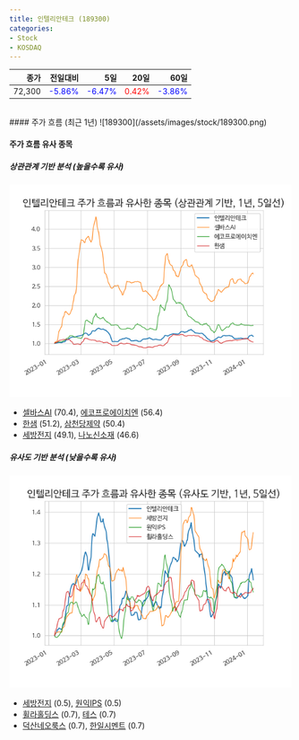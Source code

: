 ```yaml
---
title: 인텔리안테크 (189300)
categories:
- Stock
- KOSDAQ
---
```


|종가|전일대비|5일|20일|60일|
|---:|-------:|--:|---:|---:|
|72,300|<span style="color: blue">-5.86%</span>|<span style="color: blue">-6.47%</span>|<span style="color: red">0.42%</span>|<span style="color: blue">-3.86%</span>|

<!-- more -->
<br>
#### 주가 흐름 (최근 1년)
![189300](/assets/images/stock/189300.png)


#### 주가 흐름 유사 종목


##### 상관관계 기반 분석 (높을수록 유사)
![189300](/assets/images/stock/189300_corr.png)
- [셀바스AI](/108860/) (70.4), [에코프로에이치엔](/383310/) (56.4)
- [한샘](/009240/) (51.2), [삼천당제약](/000250/) (50.4)
- [세방전지](/004490/) (49.1), [나노신소재](/121600/) (46.6)


##### 유사도 기반 분석 (낮을수록 유사)	
![189300](/assets/images/stock/189300_sim.png)
- [세방전지](/004490/) (0.5), [원익IPS](/240810/) (0.5)
- [휠라홀딩스](/081660/) (0.7), [테스](/095610/) (0.7)
- [덕산네오룩스](/213420/) (0.7), [한일시멘트](/300720/) (0.7)
